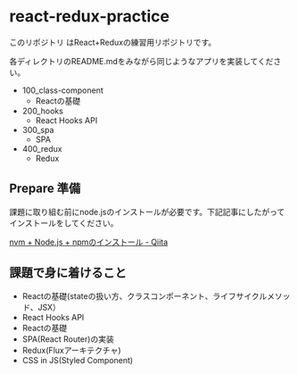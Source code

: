 # react-redux-practice

このリポジトリ はReact+Reduxの練習用リポジトリです。

各ディレクトリのREADME.mdをみながら同じようなアプリを実装してください。

- 100_class-component
  - Reactの基礎
- 200_hooks
  - React Hooks API
- 300_spa
  - SPA
- 400_redux
  - Redux

## Prepare 準備

課題に取り組む前にnode.jsのインストールが必要です。下記記事にしたがってインストールをしてください。

[nvm +  Node.js + npmのインストール - Qiita](https://qiita.com/sansaisoba/items/242a8ba95bf70ba179d3#mac%E3%81%AE%E5%A0%B4%E5%90%88)

## 課題で身に着けること

- Reactの基礎(stateの扱い方、クラスコンポーネント、ライフサイクルメソッド、JSX）
- React Hooks API
- Reactの基礎
- SPA(React Router)の実装
- Redux(Fluxアーキテクチャ)
- CSS in JS(Styled Component)

